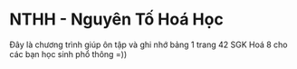 # NTHH - Nguyên Tố Hoá Học
Đây là chương trình giúp ôn tập và ghi nhớ bảng 1 trang 42 SGK Hoá 8 cho các bạn học sinh phổ thông =))
